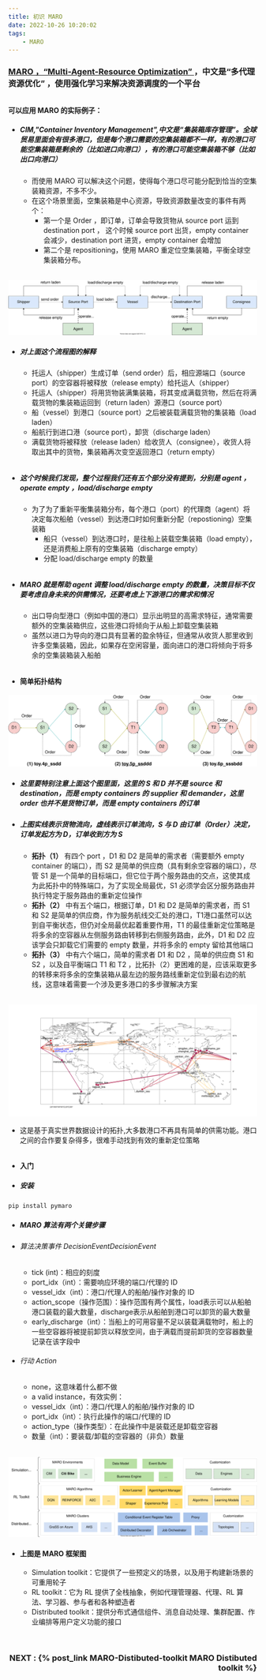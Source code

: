```yaml
---
title: 初识 MARO
date: 2022-10-26 10:20:02
tags:
	- MARO
---
```

### [MARO ，“Multi-Agent-Resource Optimization” ](https://github.com/microsoft/maro)<!--more-->，中文是“多代理资源优化” ，使用强化学习来解决资源调度的一个平台
######
#### 可以应用 MARO 的实际例子：

- ##### CIM,"Container Inventory Management",中文是“集装箱库存管理”。全球贸易里面会有很多港口，但是每个港口需要的空集装箱都不一样，有的港口可能空集装箱是剩余的（比如进口向港口），有的港口可能空集装箱不够（比如出口向港口）
	- 而使用 MARO 可以解决这个问题，使得每个港口尽可能分配到恰当的空集装箱资源，不多不少。
	- 在这个场景里面，空集装箱是中心资源，导致资源数量改变的事件有两个：
		- 第一个是 Order ，即订单，订单会导致货物从 source port 运到 destination port ， 这个时候 source port 出货，empty container 会减少，destination port 进货，empty container 会增加
		- 第二个是 repositioning，使用 MARO 重定位空集装箱，平衡全球空集装箱分布。
######

![](/pictures/初识MARO/cim.container_flow.svg)

- ##### 对上面这个流程图的解释
	- 托运人（shipper）生成订单（send order）后，相应源端口（source port）的空容器将被释放（release empty）给托运人（shipper）
	- 托运人（shipper）将用货物装满集装箱，将其变成满载货物，然后在将满载货物的集装箱运回到（return laden）源港口（source port）
	- 船（vessel）到港口（source port）之后被装载满载货物的集装箱（load laden）
	- 船航行到进口港（source port），卸货（discharge laden）
	- 满载货物将被释放（release laden）给收货人（consignee），收货人将取出其中的货物，集装箱再次变空返回港口（return empty）
######
- ##### 这个时候我们发现，整个过程我们还有五个部分没有提到，分别是 agent ，operate empty ，load/discharge empty 
	- 为了为了重新平衡集装箱分布，每个港口（port）的代理商（agent）将决定每次船舶（vessel）到达港口时如何重新分配（repostioning）空集装箱
		- 船只（vessel）到达港口时，是往船上装载空集装箱（load empty），还是消费船上原有的空集装箱（discharge empty）
		- 分配 load/discharge empty 的数量
######
- ##### MARO 就是帮助 agent 调整 load/discharge empty 的数量，决策目标不仅要考虑自身未来的供需情况，还要考虑上下游港口的需求和情况
	- 出口导向型港口（例如中国的港口）显示出明显的高需求特征，通常需要额外的空集装箱供应，这些港口将倾向于从船上卸载空集装箱
	- 虽然以进口为导向的港口具有显著的盈余特征，但通常从收货人那里收到许多空集装箱，因此，如果存在空闲容量，面向进口的港口将倾向于将多余的空集装箱装入船舶
######
- #### 简单拓扑结构
![](/pictures/初识MARO/cim.toys.svg)
- ##### 这里要特别注意上面这个图里面，这里的 S 和 D 并不是 source 和 destination，而是 empty containers 的 supplier 和 demander，这里 order 也并不是货物订单，而是 empty containers 的订单
- ##### 上图实线表示货物流向，虚线表示订单流向，S 与 D 由订单（Order）决定，订单发起方为 D，订单收到方为 S
	- **拓扑（1）** 有四个 port ，D1 和 D2 是简单的需求者（需要额外 empty container 的端口），而 S2 是简单的供应商（具有剩余空容器的端口），尽管 S1 是一个简单的目标端口，但它位于两个服务路由的交点，这使其成为此拓扑中的特殊端口，为了实现全局最优，S1 必须学会区分服务路由并执行特定于服务路由的重新定位操作
	- **拓扑（2）** 中有五个端口，根据订单，D1 和 D2 是简单的需求者，而 S1 和 S2 是简单的供应商，作为服务航线交汇处的港口，T1港口虽然可以达到自平衡状态，但仍对全局最优起着重要作用，T1 的最佳重新定位策略是将多余的空容器从左侧服务路由转移到右侧服务路由，此外，D1 和 D2 应该学会只卸载它们需要的 empty 数量，并将多余的 empty 留给其他端口
	- **拓扑（3）** 中有六个端口，简单的需求者 D1 和 D2 ，简单的供应商 S1 和 S2 ，以及自平衡端口 T1 和 T2 ，比拓扑（2）更困难的是，应该采取更多的转移来将多余的空集装箱从最左边的服务路线重新定位到最右边的航线，这意味着需要一个涉及更多港口的多步骤解决方案
######
![](/pictures/初识MARO/cim.global_trade.svg)
- 这是基于真实世界数据设计的拓扑,大多数港口不再具有简单的供需功能。港口之间的合作要复杂得多，很难手动找到有效的重新定位策略
######
- #### 入门
- ##### 安装
```python
pip install pymaro
```
- ##### MARO 算法有两个关键步骤
- ###### 算法决策事件 DecisionEventDecisionEvent
	- tick (int)：相应的刻度
	- port_idx（int）：需要响应环境的端口/代理的 ID
	- vessel_idx（int）：港口/代理人的船舶/操作对象的 ID
	- action_scope（操作范围）：操作范围有两个属性，load表示可以从船舶港口装载的最大数量，discharge表示从船舶到港口可以卸货的最大数量
	- early_discharge（int）：当船上的可用容量不足以装载满载物时，船上的一些空容器将被提前卸货以释放空间，由于满载而提前卸货的空容器数量记录在该字段中
- ###### 行动 Action
	- none，这意味着什么都不做
	- a valid instance，有效实例：
	- vessel_idx（int）：港口/代理人的船舶/操作对象的 ID
	- port_idx（int）：执行此操作的端口/代理的 ID
	- action_type（操作类型）：在此操作中是装载还是卸载空容器
	- 数量（int）：要装载/卸载的空容器的（非负）数量
######
![](/pictures/初识MARO/maro_overview.svg)
- #### 上图是 MARO 框架图
	- Simulation toolkit：它提供了一些预定义的场景，以及用于构建新场景的可重用轮子
	- RL toolkit：它为 RL 提供了全栈抽象，例如代理管理器、代理、RL 算法、学习器、参与者和各种塑造者
	- Distributed toolkit：提供分布式通信组件、消息自动处理、集群配置、作业编排等用户定义功能的接口

<br/>
<h3>
<div align="right" >
NEXT : {% post_link MARO-Distibuted-toolkit MARO Distibuted toolkit %}
</div>
</h3>

